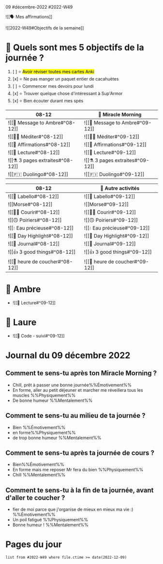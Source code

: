 09 #décembre-2022 #2022-W49

![[🗣️ Mes affirmations]]

![[2022-W49#Objectifs de la semaine]]
# 🎯 Quels sont mes 5 objectifs de la journée ?
1. [ ] ⭐ <mark class="hltr-default">Avoir réviser toutes mes cartes Anki</mark>
2. [x] ⭐ Ne pas manger un paquet entier de cacahuètes
3. [ ] ⭐ Commencer mes devoirs pour lundi
4. [x] ⭐ Trouver quelque chose d'intéressant à Sup'Armor
5. [x] ⭐ Bien écouter durant mes spés

| 08-12                            | 🌅 Miracle Morning                        |
| ------------------------------------ | ----------------------------------------- |
| ![[💌 Message to Ambre#^08-12]]             | ![[💌 Message to Ambre#^09-12]]                                          |
| ![[🧘‍♂️ Méditer#^08-12]]        | ![[🧘‍♂️ Méditer#^09-12]]        |
| ![[💬 Affirmations#^08-12]]      | ![[💬 Affirmations#^09-12]]      |
| ![[📗 Lecture#^08-12]]           | ![[📗 Lecture#^09-12]]           |
| ![[⚗️ 3 pages extraites#^08-12]] | ![[⚗️ 3 pages extraites#^09-12]] |
| ![[🇫🇮 Duolingo#^08-12]]          | ![[🇫🇮 Duolingo#^09-12]]          |

| 08-12                           | 🔁 Autre activités                       |
| ----------------------------------- | ---------------------------------------- |
| ![[💄 Labello#^08-12]]          | ![[💄 Labello#^09-12]]          |
| ![[Morse#^08-12]]               | ![[Morse#^09-12]]               |
| ![[🏃‍♂️ Courir#^08-12]]           | ![[🏃‍♂️ Courir#^09-12]]        |
| ![[🙃 Poiriers#^08-12]]         | ![[🙃 Poiriers#^09-12]]         |
| ![[💧 Eau précieuse#^08-12]]       | ![[💧 Eau précieuse#^09-12]]       |
| ![[🔆 Day Highlight#^08-12]]    | ![[🔆 Day Highlight#^09-12]]    |
| ![[📅 Journal#^08-12]]          | ![[📅 Journal#^09-12]]          |
| ![[👍 3 good things#^08-12]]    | ![[👍 3 good things#^09-12]]    |
| ![[🛌 heure de coucher#^08-12]] | ![[🛌 heure de coucher#^09-12]] |
# 💞 Ambre
- ![[📖 Lecture#^09-12]]
# 🚨 Laure
- ![[🚨 Code - suivi#^09-12]]

# Journal du 09 décembre 2022
## Comment te sens-tu après ton Miracle Morning ?
- Chill, prêt à passer une bonne journée%%Émotivement%%
- En forme, aller au petit déjeuner et marcher me réveillera tous les muscles %%Physiquement%%
- De bonne humeur %%Mentalement%%
## Comment te sens-tu au milieu de ta journée ?
- Bien  %%Émotivement%%
- en forme%%Physiquement%%
- de trop bonne humeur %%Mentalement%%
## Comment te sens-tu après ta journée de cours ?
- Bien%%Émotivement%%
- En forme mais me reposer Mr fera du bien %%Physiquement%%
- Chill %%Mentalement%%
## Comment te sens-tu à la fin de ta journée, avant d'aller te coucher ?
- fier de moi parce que j'organise de mieux en mieux ma vie :) %%Émotivement%%
- Un poil fatigué %%Physiquement%%
- Bonne humeur ! %%Mentalement%%

# Pages du jour
```dataview
list from #2022-W49 where file.ctime >= date(2022-12-09)
```